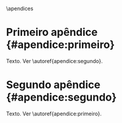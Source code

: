 \apendices

# Primeiro apêndice {#apendice:primeiro}

Texto. Ver \autoref{apendice:segundo}.

# Segundo apêndice {#apendice:segundo}

Texto. Ver \autoref{apendice:primeiro}.

